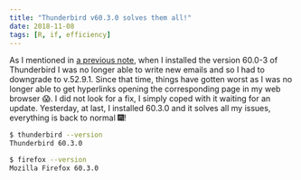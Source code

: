```yaml
---
title: "Thunderbird v60.3.0 solves them all!"
date: 2018-11-08
tags: [R, if, efficiency]
---
```


As I mentioned in [a previous note](/notes/mozilla/olderthuderbirdversion/), when
I installed the version 60.0-3 of Thunderbird I was no longer able to write new
emails and so I had to downgrade to v.52.9.1. Since that time, things have gotten
worst as I was no longer able to get hyperlinks opening the corresponding page
in my web browser :scream:. I did not look for a fix, I simply coped with it waiting
for an update. Yesterday, at last, I installed 60.3.0 and it solves all my issues,
everything is back to normal :fireworks:!

```sh
$ thunderbird --version
Thunderbird 60.3.0

$ firefox --version
Mozilla Firefox 60.3.0
```
